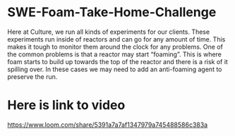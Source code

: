 # SWE-Foam-Take-Home-Challenge
Here at Culture, we run all kinds of experiments for our clients. These experiments run inside of reactors and can go for any amount of time. This makes it tough to monitor them around the clock for any problems. One of the common problems is that a reactor may start “foaming”. This is where foam starts to build up towards the top of the reactor and there is a risk of it spilling over. In these cases we may need to add an anti-foaming agent to preserve the run.


# Here is link to video

https://www.loom.com/share/5391a7a7af1347979a745488586c383a
